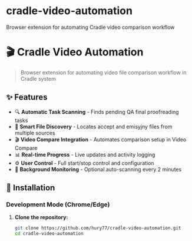 # cradle-video-automation
Browser extension for automating Cradle video comparison workflow
# 🎬 Cradle Video Automation

> Browser extension for automating video file comparison workflow in Cradle system

## ✨ Features

- 🔍 **Automatic Task Scanning** - Finds pending QA final proofreading tasks
- 📁 **Smart File Discovery** - Locates accept and emisyjny files from multiple sources
- 🎬 **Video Compare Integration** - Automates comparison setup in Video Compare
- 📊 **Real-time Progress** - Live updates and activity logging
- ⚙️ **User Control** - Full start/stop control and configuration
- 🔄 **Background Monitoring** - Optional auto-scanning every 2 minutes

## 🚀 Installation

### Development Mode (Chrome/Edge)

1. **Clone the repository:**
   ```bash
   git clone https://github.com/hury77/cradle-video-automation.git
   cd cradle-video-automation